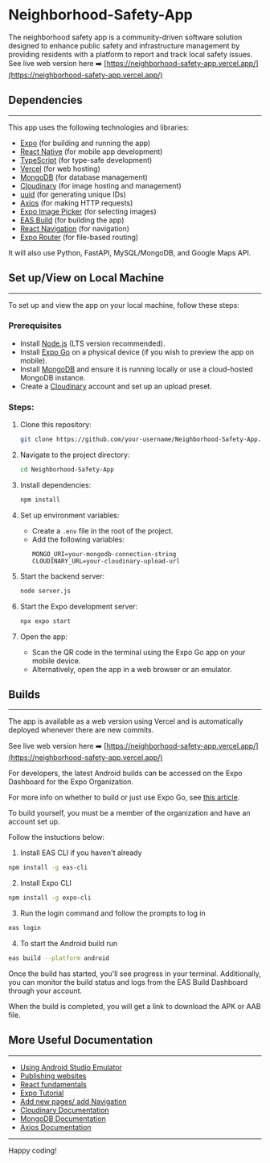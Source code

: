 # Neighborhood-Safety-App
The neighborhood safety app is a community-driven software solution designed to enhance public safety and infrastructure management by providing residents with a platform to report and track local safety issues.
See live web version here ➡️ [https://neighborhood-safety-app.vercel.app/](https://neighborhood-safety-app.vercel.app/)

## Dependencies
-----------
This app uses the following technologies and libraries:

- [Expo](https://docs.expo.dev/) (for building and running the app)
- [React Native](https://reactnative.dev/) (for mobile app development)
- [TypeScript](https://www.typescriptlang.org/) (for type-safe development)
- [Vercel](https://vercel.com/) (for web hosting)
- [MongoDB](https://www.mongodb.com/) (for database management)
- [Cloudinary](https://cloudinary.com/) (for image hosting and management)
- [uuid](https://www.npmjs.com/package/uuid) (for generating unique IDs)
- [Axios](https://axios-http.com/) (for making HTTP requests)
- [Expo Image Picker](https://docs.expo.dev/versions/latest/sdk/imagepicker/) (for selecting images)
- [EAS Build](https://docs.expo.dev/build/introduction/) (for building the app)
- [React Navigation](https://reactnavigation.org/) (for navigation)
- [Expo Router](https://expo.github.io/router/docs) (for file-based routing)

It will also use Python, FastAPI, MySQL/MongoDB, and Google Maps API.


## Set up/View on Local Machine
-------
To set up and view the app on your local machine, follow these steps:
### Prerequisites
- Install [Node.js](https://nodejs.org/en) (LTS version recommended).
- Install [Expo Go](https://expo.dev/go) on a physical device (if you wish to preview the app on mobile).
- Install [MongoDB](https://www.mongodb.com/) and ensure it is running locally or use a cloud-hosted MongoDB instance.
- Create a [Cloudinary](https://cloudinary.com/) account and set up an upload preset.

### Steps:

1. Clone this repository:
   ```bash
   git clone https://github.com/your-username/Neighborhood-Safety-App.git
   ```

2. Navigate to the project directory:
   ```bash
   cd Neighborhood-Safety-App
   ```

3. Install dependencies:
   ```bash
   npm install
   ```

4. Set up environment variables:
   - Create a `.env` file in the root of the project.
   - Add the following variables:
     ```
     MONGO_URI=your-mongodb-connection-string
     CLOUDINARY_URL=your-cloudinary-upload-url
     ```

5. Start the backend server:
   ```bash
   node server.js
   ```

6. Start the Expo development server:
   ```bash
   npx expo start
   ```

7. Open the app:
   - Scan the QR code in the terminal using the Expo Go app on your mobile device.
   - Alternatively, open the app in a web browser or an emulator.


## Builds
--------
The app is available as a web version using Vercel and is automatically deployed whenever there are new commits. 

See live web version here ➡️ [https://neighborhood-safety-app.vercel.app/](https://neighborhood-safety-app.vercel.app/)

For developers, the latest Android builds can be accessed on the Expo Dashboard for the Expo Organization. 

For more info on whether to build or just use Expo Go, see [this article](https://expo.dev/blog/expo-go-vs-development-builds).

To build yourself, you must be a member of the organization and have an account set up.

Follow the instuctions below:

1. Install EAS CLI if you haven't already
```bash
npm install -g eas-cli
```
2. Install Expo CLI
```bash
npm install -g expo-cli
```
3. Run the login command and follow the prompts to log in
```bash
eas login
```
4. To start the Android build run
```bash
eas build --platform android
```
Once the build has started, you'll see progress in your terminal. Additionally, you can monitor the build status and logs from the EAS Build Dashboard through your account.

When the build is completed, you will get a link to download the APK or AAB file.

## More Useful Documentation
---------
- [Using Android Studio Emulator](https://docs.expo.dev/workflow/android-studio-emulator/)
- [Publishing websites](https://docs.expo.dev/guides/publishing-websites/)
- [React fundamentals](https://reactnative.dev/docs/intro-react)
- [Expo Tutorial](https://docs.expo.dev/tutorial/introduction/)
- [Add new pages/ add Navigation](https://docs.expo.dev/tutorial/add-navigation/)
- [Cloudinary Documentation](https://cloudinary.com/documentation)
- [MongoDB Documentation](https://www.mongodb.com/docs/)
- [Axios Documentation](https://axios-http.com/docs/intro)

---

Happy coding!